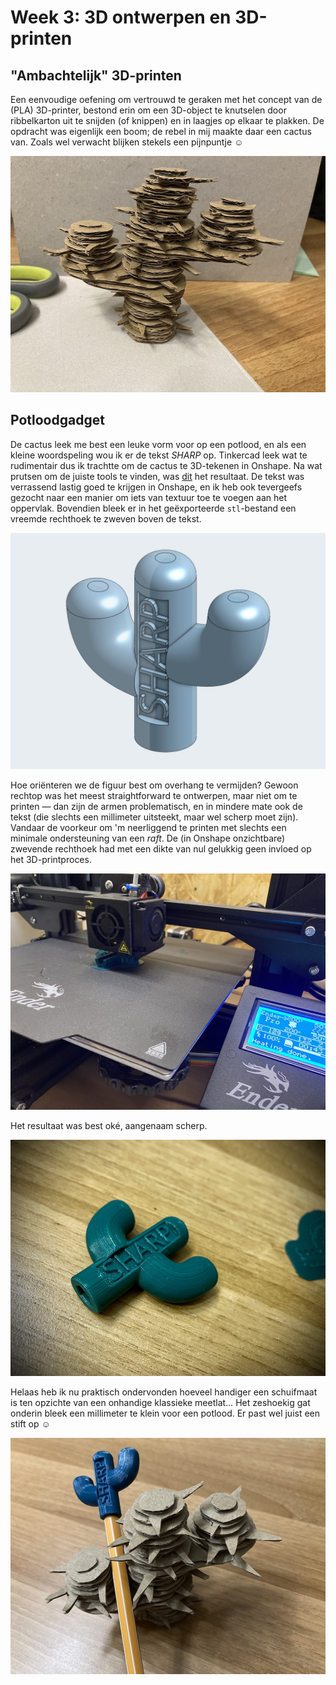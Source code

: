 # Week 3: 3D ontwerpen en 3D-printen

## "Ambachtelijk" 3D-printen

Een eenvoudige oefening om vertrouwd te geraken met het concept van de (PLA) 3D-printer, bestond erin om een 3D-object te knutselen door ribbelkarton uit te snijden (of knippen) en in laagjes op elkaar te plakken. De opdracht was eigenlijk een boom; de rebel in mij maakte daar een cactus van. Zoals wel verwacht blijken stekels een pijnpuntje &#9786;

![cactuskarton](../assets/images/04CactusPrototype.jpg "cactus prototype")

## Potloodgadget

De cactus leek me best een leuke vorm voor op een potlood, en als een kleine woordspeling wou ik er de tekst _*SHARP*_ op. Tinkercad leek wat te rudimentair dus ik trachtte om de cactus te 3D-tekenen in Onshape. Na wat prutsen om de juiste tools te vinden, was [dit](https://cad.onshape.com/documents/30b6a033b744779b682b0461/) het resultaat. De tekst was verrassend lastig goed te krijgen in Onshape, en ik heb ook tevergeefs gezocht naar een manier om iets van textuur toe te voegen aan het oppervlak. Bovendien bleek er in het geëxporteerde `stl`-bestand een vreemde rechthoek te zweven boven de tekst.

![cactusmodel](../assets/images/04CactusModel.jpg "cactus 3D-model")

Hoe oriënteren we de figuur best om overhang te vermijden? Gewoon rechtop was het meest straightforward te ontwerpen, maar niet om te printen &mdash; dan zijn de armen problematisch, en in mindere mate ook de tekst (die slechts een millimeter uitsteekt, maar wel scherp moet zijn). Vandaar de voorkeur om 'm neerliggend te printen met slechts een minimale ondersteuning van een _raft_. De (in Onshape onzichtbare) zwevende rechthoek had met een dikte van nul gelukkig geen invloed op het 3D-printproces.

![cactusprint](../assets/images/04CactusPrint.jpg "cactus 3D-print")

Het resultaat was best oké, aangenaam scherp.

![cactusprint2](../assets/images/04Cactus3D.jpg "cactus 3D-print")

Helaas heb ik nu praktisch ondervonden hoeveel handiger een schuifmaat is ten opzichte van een onhandige klassieke meetlat… Het zeshoekig gat onderin bleek een millimeter te klein voor een potlood. Er past wel juist een stift op &#9786;

![cactusprint3](../assets/images/04CactusFinal.jpg "cactus 3D-print")
